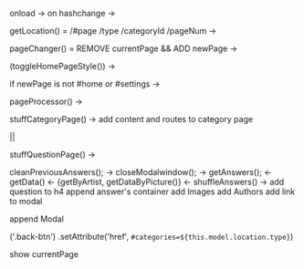 onload ->
on hashchange ->

getLocation() = /#page /type /categoryId /pageNum ->

pageChanger() = REMOVE currentPage && ADD newPage ->

(toggleHomePageStyle()) ->

if newPage is not #home or #settings ->

pageProcessor() ->  

  stuffCategoryPage() -> add content and routes to category page 

  || 

  stuffQuestionPage() -> 

   cleanPreviousAnswers(); ->
   closeModalwindow(); ->
   getAnswers(); <- 
        getData() <-  {getByArtist, getDataByPicture()}
        <- shuffleAnswers() 
  ->
  add question to h4
  append answer's container
  add Images
  add Authors
  add link to modal

  append Modal



  ('.back-btn') .setAttribute('href', `#categories=${this.model.location.type}`)   



show currentPage
